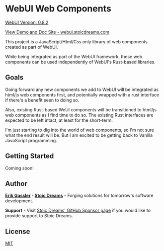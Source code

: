 # WebUI Web Components

[WebUI Version: 0.8.2](https://github.com/StoicDreams/RustWebUI)

[View Demo and Doc Site - webui.stoicdreams.com](https://webui.stoicdreams.com)

This project is a JavaScript/Html/Css only library of web components created as part of WebUI.

While being integrated as part of the WebUI framework, these web components can be used independently of WebUI's Rust-based libraries.

## Goals

Going forward any new components we add to WebUI will be integrated as html/js web components first, and potentially wrapped with a rust interface if there's a benefit seen to doing so.

Also, existing Rust-based WeUI components will be transitioned to html/js web components as I find time to do so. The existing Rust interfaces are expected to be left intact, at least for the short-term.

I'm just starting to dig into the world of web components, so I'm not sure what the end result will be. But I am excited to be getting back to Vanilla JavaScript programming.

## Getting Started

Coming soon!

## Author

**[Erik Gassler](https://www.erikgassler.com) - [Stoic Dreams](https://www.stoicdreams.com)** - Forging solutions for tomorrow's software development.

**Support** - Visit [Stoic Dreams' GitHub Sponsor page](https://github.com/sponsors/StoicDreams) if you would like to provide support to Stoic Dreams.

## License

[MIT](../LICENSE)
